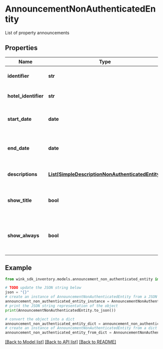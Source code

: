 # AnnouncementNonAuthenticatedEntity

List of property announcements

## Properties

Name | Type | Description | Notes
------------ | ------------- | ------------- | -------------
**identifier** | **str** | Unique announcement identifier. | 
**hotel_identifier** | **str** | Hotel identifier manager has access to. | 
**start_date** | **date** | Start date for when announcement is valid | [optional] 
**end_date** | **date** | End date for when announcement is no longer valid | [optional] 
**descriptions** | [**List[SimpleDescriptionNonAuthenticatedEntity]**](SimpleDescriptionNonAuthenticatedEntity.md) | List of all localized announcements. | 
**show_title** | **bool** | When enabled, the property does not want the title to be displayed | [optional] [default to False]
**show_always** | **bool** | When enabled, the property wants this announcement always to be displayed | [optional] [default to False]

## Example

```python
from wink_sdk_inventory.models.announcement_non_authenticated_entity import AnnouncementNonAuthenticatedEntity

# TODO update the JSON string below
json = "{}"
# create an instance of AnnouncementNonAuthenticatedEntity from a JSON string
announcement_non_authenticated_entity_instance = AnnouncementNonAuthenticatedEntity.from_json(json)
# print the JSON string representation of the object
print(AnnouncementNonAuthenticatedEntity.to_json())

# convert the object into a dict
announcement_non_authenticated_entity_dict = announcement_non_authenticated_entity_instance.to_dict()
# create an instance of AnnouncementNonAuthenticatedEntity from a dict
announcement_non_authenticated_entity_from_dict = AnnouncementNonAuthenticatedEntity.from_dict(announcement_non_authenticated_entity_dict)
```
[[Back to Model list]](../README.md#documentation-for-models) [[Back to API list]](../README.md#documentation-for-api-endpoints) [[Back to README]](../README.md)


